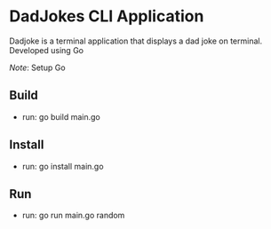 # DadJokes CLI Application

Dadjoke is a terminal application that displays a dad joke on terminal. <br/>
Developed using Go <br/>

_Note_: Setup Go

## Build

- run: go build main.go

## Install

- run: go install main.go

## Run

- run: go run main.go random
